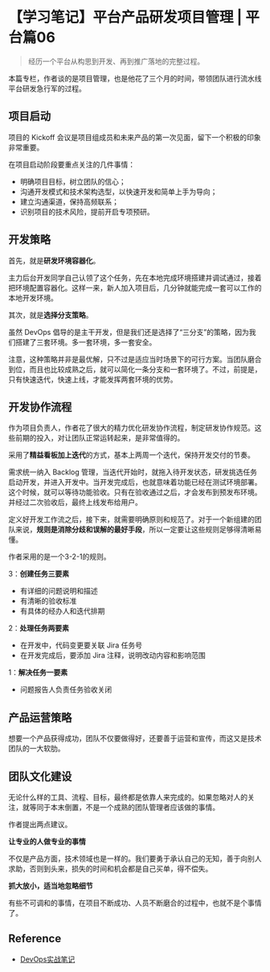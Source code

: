 # 【学习笔记】平台产品研发项目管理 | 平台篇06

> 经历一个平台从构思到开发、再到推广落地的完整过程。

本篇专栏，作者谈的是项目管理，也是他花了三个月的时间，带领团队进行流水线平台研发急行军的过程。

## 项目启动

项目的 Kickoff 会议是项目组成员和未来产品的第一次见面，留下一个积极的印象非常重要。

在项目启动阶段要重点关注的几件事情：

- 明确项目目标，树立团队的信心；
- 沟通开发模式和技术架构选型，以快速开发和简单上手为导向；
- 建立沟通渠道，保持高频联系；
- 识别项目的技术风险，提前开启专项预研。

## 开发策略

首先，就是**研发环境容器化**。

主力后台开发同学自己认领了这个任务，先在本地完成环境搭建并调试通过，接着把环境配置容器化。这样一来，新人加入项目后，几分钟就能完成一套可以工作的本地开发环境。

其次，就是**选择分支策略**。

虽然 DevOps 倡导的是主干开发，但是我们还是选择了“三分支”的策略，因为我们搭建了三套环境。多一套环境，多一套安全。

注意，这种策略并非是最优解，只不过是适应当时场景下的可行方案。当团队磨合到位，而且也比较成熟之后，就可以简化一条分支和一套环境了。不过，前提是，只有快速迭代，快速上线，才能发挥两套环境的优势。

## 开发协作流程

作为项目负责人，作者花了很大的精力优化研发协作流程，制定研发协作规范。这些前期的投入，对让团队正常运转起来，是非常值得的。

采用了**精益看板加上迭代**的方式，基本上两周一个迭代，保持开发交付的节奏。

需求统一纳入 Backlog 管理，当迭代开始时，就拖入待开发状态，研发挑选任务启动开发，并进入开发中。当开发完成后，也就意味着功能已经在测试环境部署。这个时候，就可以等待功能验收。只有在验收通过之后，才会发布到预发布环境。并经过二次验收后，最终上线发布给用户。

定义好开发工作流之后，接下来，就需要明确原则和规范了。对于一个新组建的团队来说，**规则是消除分歧和误解的最好手段**，所以一定要让这些规则足够得清晰易懂。

作者采用的是一个3-2-1的规则。

3：**创建任务三要素**

- 有详细的问题说明和描述
- 有清晰的验收标准
- 有具体的经办人和迭代排期

2：**处理任务两要素**

- 在开发中，代码变更要关联 Jira 任务号
- 在开发完成后，要添加 Jira 注释，说明改动内容和影响范围

1：**解决任务一要素**

- 问题报告人负责任务验收关闭

## 产品运营策略

想要一个产品获得成功，团队不仅要做得好，还要善于运营和宣传，而这又是技术团队的一大软肋。

## 团队文化建设

无论什么样的工具、流程、目标，最终都是依靠人来完成的。如果忽略对人的关注，就等同于本末倒置，不是一个成熟的团队管理者应该做的事情。

作者提出两点建议。

**让专业的人做专业的事情**

不仅是产品方面，技术领域也是一样的。我们要勇于承认自己的无知，善于向别人求助，否则到头来，损失的时间和机会都是自己买单，得不偿失。

**抓大放小，适当地忽略细节**

有些不可调和的事情，在项目不断成功、人员不断磨合的过程中，也就不是个事情了。

## Reference

- [DevOps实战笔记](https://time.geekbang.org/column/intro/235?code=GC0JpoFVv4WPkRF1zJR2ApOvhfke36rvSRJoaCEOd50%3D&utm_term=SPoster)